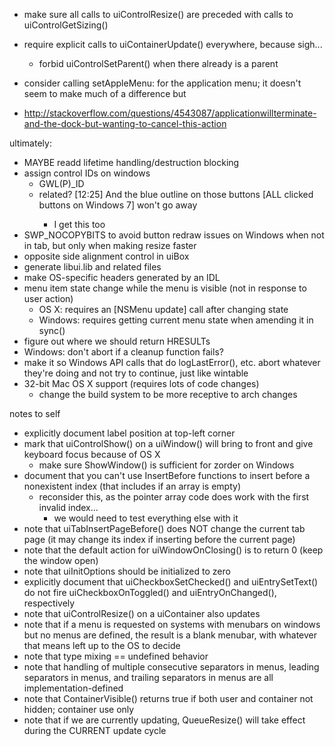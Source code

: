 - make sure all calls to uiControlResize() are preceded with calls to uiControlGetSizing()

- require explicit calls to uiContainerUpdate() everywhere, because sigh...
	- forbid uiControlSetParent() when there already is a parent
- consider calling setAppleMenu: for the application menu; it doesn't seem to make much of a difference but
- http://stackoverflow.com/questions/4543087/applicationwillterminate-and-the-dock-but-wanting-to-cancel-this-action

ultimately:
- MAYBE readd lifetime handling/destruction blocking
- assign control IDs on windows
	- GWL(P)_ID
	- related? [12:25] <ZeroOne> And the blue outline on those buttons [ALL clicked buttons on Windows 7] won't go away
		- I get this too
- SWP_NOCOPYBITS to avoid button redraw issues on Windows when not in tab, but only when making resize faster
- opposite side alignment control in uiBox
- generate libui.lib and related files
- make OS-specific headers generated by an IDL
- menu item state change while the menu is visible (not in response to user action)
	- OS X: requires an [NSMenu update] call after changing state
	- Windows: requires getting current menu state when amending it in sync()
- figure out where we should return HRESULTs
- Windows: don't abort if a cleanup function fails?
- make it so Windows API calls that do logLastError(), etc. abort whatever they're doing and not try to continue, just like wintable
- 32-bit Mac OS X support (requires lots of code changes)
	- change the build system to be more receptive to arch changes

notes to self
- explicitly document label position at top-left corner
- mark that uiControlShow() on a uiWindow() will bring to front and give keyboard focus because of OS X
	- make sure ShowWindow() is sufficient for zorder on Windows
- document that you can't use InsertBefore functions to insert before a nonexistent index (that includes if an array is empty)
	- reconsider this, as the pointer array code does work with the first invalid index...
		- we would need to test everything else with it
- note that uiTabInsertPageBefore() does NOT change the current tab page (it may change its index if inserting before the current page)
- note that the default action for uiWindowOnClosing() is to return 0 (keep the window open)
- note that uiInitOptions should be initialized to zero
- explicitly document that uiCheckboxSetChecked() and uiEntrySetText() do not fire uiCheckboxOnToggled() and uiEntryOnChanged(), respectively
- note that uiControlResize() on a uiContainer also updates
- note that if a menu is requested on systems with menubars on windows but no menus are defined, the result is a blank menubar, with whatever that means left up to the OS to decide
- note that type mixing == undefined behavior
- note that handling of multiple consecutive separators in menus, leading separators in menus, and trailing separators in menus are all implementation-defined
- note that ContainerVisible() returns true if both user and container not hidden; container use only
- note that if we are currently updating, QueueResize() will take effect during the CURRENT update cycle
